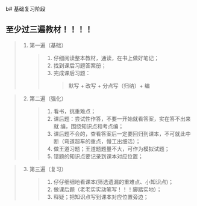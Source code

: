 b# 基础复习阶段

## 至少过三遍教材！！！！

> 1. 第一遍（基础）
>    > 1. 仔细阅读整本教材，通读，在书上做好笔记；
>    > 2. 找到课后习题答案册；
>    > 3. 完成课后习题：
>    >    > 默写 + 改写 + 分点写（归纳）+ 编
>    >    > </br>

> 2. 第二遍（强化）
>    > 1. 看书，挑重难点；
>    > 2. 课后题：尝试性作答，不要一开始就看答案，实在答不出来就 编，围绕知识点和考点编；
>    > 3. 课后题不会的，查看答案后一定要回归到课本，不可就此中断（弯道超车的重点，慢工出细活）；
>    > 4. 做王道习题；王道题题量不大，可作为模拟试题；
>    > 5. 错题的知识点要记录到课本对应位置；
>    >    </br>

> 3. 第三遍（复习）
>    > 1. 仔仔细细地看课本(筛选遗漏的重难点、小知识点)；
>    > 2. 做课后题（老老实实动笔写！！！脚踏实地）；
>    > 3. 释疑；把知识点写到课本对应位置旁边；
>    >    </br>
